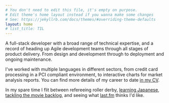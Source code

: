 ```yaml
---
# You don't need to edit this file, it's empty on purpose.
# Edit theme's home layout instead if you wanna make some changes
# See: https://jekyllrb.com/docs/themes/#overriding-theme-defaults
layout: home
# list_title: TIL
---
```


A full-stack developer with a broad range of technical expertise, and a record of heading up Agile development teams
through all stages of product delivery. From design and development through to deployment and ongoing maintenance.

I've worked with multiple languages in different sectors, from credit card processing in a PCI compliant
environment, to interactive charts for market analysis reports. You can find more details of my career to
date [in my CV](https://visualcv.com/ross-hendry).

In my spare time I flit between refereeing roller derby, [learning Japanese](https://www.wanikani.com/users/rosshendry),
[tackling the movie backlog](https://letterboxd.com/chooban/films/diary/), and seeing what
[last.fm](https://www.last.fm/user/chooban) thinks I'd like.
